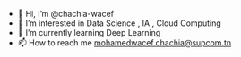 - 👋 Hi, I’m @chachia-wacef
- 👀 I’m interested in Data Science , IA , Cloud Computing
- 🌱 I’m currently learning Deep Learning
- 📫 How to reach me mohamedwacef.chachia@supcom.tn

<!---
chachia-wacef/chachia-wacef is a ✨ special ✨ repository because its `README.md` (this file) appears on your GitHub profile.
You can click the Preview link to take a look at your changes.
--->
